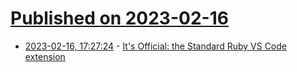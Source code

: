 # [Published on 2023-02-16](index.md)

* [2023-02-16, 17:27:24](https://lobste.rs/s/cghu6n/it_s_official_standard_ruby_vs_code) - [It's Official: the Standard Ruby VS Code extension](https://blog.testdouble.com/posts/2023-02-16-its-official-the-standard-ruby-vscode-extension/)
